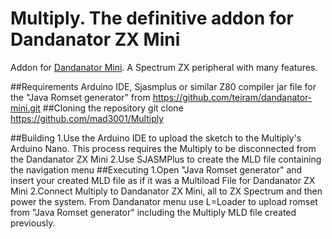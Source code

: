 # Multiply. The definitive addon for Dandanator ZX Mini
Addon for [Dandanator Mini](http://www.dandare.es/Proyectos_Dandare/ZX_Dandanator!_Mini.html). A Spectrum ZX peripheral with many features.

##Requirements
Arduino IDE, Sjasmplus or similar Z80 compiler
jar file for the "Java Romset generator" from https://github.com/teiram/dandanator-mini.git
##Cloning the repository
 git clone https://github.com/mad3001/Multiply
 
##Building
 1.Use the Arduino IDE to upload the sketch to the Multiply's Arduino Nano. This process requires the Multiply to be disconnected from the Dandanator ZX Mini
 2.Use SJASMPlus to create the MLD file containing the navigation menu
##Executing
 1.Open "Java Romset generator" and insert your created MLD file as if it was a Multiload File for Dandanator ZX Mini
 2.Connect Multiply to Dandanator ZX Mini, all to ZX Spectrum and then power the system. From Dandanator menu use L=Loader to upload romset from "Java Romset generator" including the Multiply MLD file created previously.